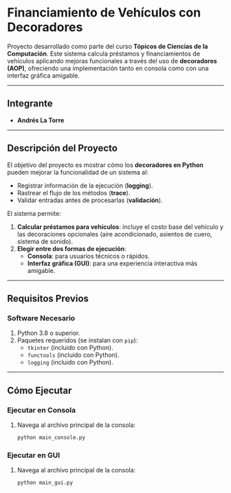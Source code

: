 # **Financiamiento de Vehículos con Decoradores**

Proyecto desarrollado como parte del curso **Tópicos de Ciencias de la Computación**. Este sistema calcula préstamos y financiamientos de vehículos aplicando mejoras funcionales a través del uso de **decoradores (AOP)**, ofreciendo una implementación tanto en consola como con una interfaz gráfica amigable.

---

## **Integrante**

- **Andrés La Torre**

---

## **Descripción del Proyecto**

El objetivo del proyecto es mostrar cómo los **decoradores en Python** pueden mejorar la funcionalidad de un sistema al:
- Registrar información de la ejecución (**logging**).
- Rastrear el flujo de los métodos (**trace**).
- Validar entradas antes de procesarlas (**validación**).

El sistema permite:
1. **Calcular préstamos para vehículos**: incluye el costo base del vehículo y las decoraciones opcionales (aire acondicionado, asientos de cuero, sistema de sonido).
2. **Elegir entre dos formas de ejecución**:
   - **Consola**: para usuarios técnicos o rápidos.
   - **Interfaz gráfica (GUI)**: para una experiencia interactiva más amigable.

---

## **Requisitos Previos**

### **Software Necesario**
1. Python 3.8 o superior.
2. Paquetes requeridos (se instalan con `pip`):
   - `tkinter` (incluido con Python).
   - `functools` (incluido con Python).
   - `logging` (incluido con Python).
   
---

## **Cómo Ejecutar**

### **Ejecutar en Consola**
1. Navega al archivo principal de la consola:
   ```bash
   python main_console.py

### **Ejecutar en GUI**
1. Navega al archivo principal de la consola:
   ```bash
   python main_gui.py
